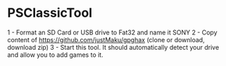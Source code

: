 # PSClassicTool

1 - Format an SD Card or USB drive to Fat32 and name it SONY
2 - Copy content of https://github.com/justMaku/gpghax (clone or download, download zip)
3 - Start this tool. It should automatically detect your drive and allow you to add games to it.

